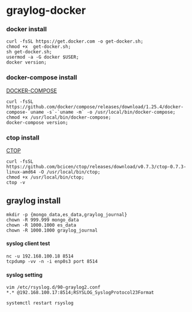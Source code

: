 # graylog-docker

### docker install 
```
curl -fsSL https://get.docker.com -o get-docker.sh;
chmod +x  get-docker.sh;
sh get-docker.sh;
usermod -a -G docker $USER;
docker version;
```


### docker-compose install
[DOCKER-COMPOSE](https://github.com/docker/compose/releases)
```
curl -fsSL https://github.com/docker/compose/releases/download/1.25.4/docker-compose-`uname -s`-`uname -m` -o /usr/local/bin/docker-compose;
chmod +x /usr/local/bin/docker-compose;
docker-compose version;
```


### ctop install
[CTOP](https://github.com/bcicen/ctop)
```
curl -fsSL https://github.com/bcicen/ctop/releases/download/v0.7.3/ctop-0.7.3-linux-amd64 -O /usr/local/bin/ctop;
chmod +x /usr/local/bin/ctop;
ctop -v
```


## graylog install
```
mkdir -p {mongo_data,es_data,graylog_journal}
chown -R 999.999 mongo_data
chown -R 1000.1000 es_data
chown -R 1000.1000 graylog_journal
```

#### syslog client test
```
nc -u 192.168.100.18 8514
tcpdump -vv -n -i enp0s3 port 8514
```

#### syslog setting
```
vim /etc/rsyslog.d/90-graylog2.conf
*.* @192.168.100.17:8514;RSYSLOG_SyslogProtocol23Format

systemctl restart rsyslog
```
